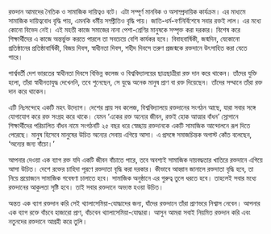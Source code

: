 রক্তদান আমাদের নৈতিক ও সামাজিক দায়িত্বও বটে। এটা সম্পূর্ণ মানবিক ও অসাম্প্রদায়িক কার্যক্রম। এর মাধ্যমে সামাজিক দায়িত্ববোধ বৃদ্ধি পায়, এমনকি ধর্মীয় সম্প্রীতিও বৃদ্ধি পায়। জাতি-ধর্ম-বর্ণনির্বিশেষে সবার রক্তই লাল। এর মধ্যে কোনো বিভেদ নেই। এই মহতী কাজে সমাজের নানা পেশা-শ্রেণির মানুষকে সম্পৃক্ত করা দরকার। বিশেষ করে শিক্ষার্থীদের এ কাজে অন্তর্ভুক্ত করতে পারলে তা সবচেয়ে বেশি কার্যকর হবে। বিবাহবার্ষিকী, জন্মদিন, যেকোনো প্রতিষ্ঠানের প্রতিষ্ঠাবার্ষিকী, বিজয় দিবস, স্বাধীনতা দিবস, শহীদ দিবসে তরুণ প্রজন্মকে রক্তদানে উৎসাহিত করা যেতে পারে।

পার্শ্ববর্তী দেশ ভারতের স্বাধীনতা দিবসে বিভিন্ন কলেজ ও বিশ্ববিদ্যালয়ের ছাত্রছাত্রীরা রক্ত দান করে থাকেন। তাঁদের যুক্তি হলো, তাঁরা স্বাধীনতাযুদ্ধ দেখেননি, তবে শুনেছেন, সে যুদ্ধে অনেক মানুষ প্রাণ বা রক্ত দিয়েছেন। তাঁদের সম্মানে তাঁরা রক্ত দান করে থাকেন।

এটি নিঃসন্দেহে একটি মহৎ উদ্যোগ। দেশের প্রায় সব কলেজ, বিশ্ববিদ্যালয়ে রক্তদানের সংগঠন আছে, যারা সবার সঙ্গে যোগাযোগ করে রক্ত সংগ্রহ করে থাকে। যেমন ‘একের রক্ত অন্যের জীবন, রক্তই হোক আত্মার বাঁধন’ স্লোগানে শিক্ষার্থীদের পরিচালিত বাঁধন নামে সংগঠনটি ২৫ বছর ধরে স্বেচ্ছায় রক্তদানকে একটি সামাজিক আন্দোলনে রূপ দিতে পেরেছে। মানুষ হিসেবে মানুষের উচিত অন্যের সেবায় এগিয়ে আসা। এ প্রসঙ্গে সমাজচিন্তক অগাস্ট কোঁত বলেছেন, ‘অন্যের জন্য বাঁচো।’

আপনার দেওয়া এক ব্যাগ রক্ত যদি একটি জীবন বাঁচাতে পারে, তবে অবশ্যই সামাজিক দায়বদ্ধতার খাতিরে রক্তদানে এগিয়ে আসা উচিত। দেশে রক্তের চাহিদা পূরণে রক্তদাতা বৃদ্ধি করা দরকার। কীভাবে আহ্বান জানালে রক্তদাতা বৃদ্ধি হবে, তা নিয়ে প্রয়োজনে সামাজিক গবেষণা চালাতে হবে। সামাজিক অনুষ্ঠানে এর গুরুত্ব তুলে ধরতে হবে। তাহলেই সবার মধ্যে রক্তদানের আকুলতা সৃষ্টি হবে। তাই সবার রক্তদানে অভ্যস্ত হওয়া উচিত।

অন্তত এক ব্যাগ রক্তদান করি সেই থ্যালাসেমিয়া-যোদ্ধাদের জন্য, যাঁদের রক্তদানে তাঁরা প্রাণভরে নিশ্বাস নেবেন। আপনার এক ব্যাগ রক্তে বাঁচবে হাজারো প্রাণ, বাঁচবেন থ্যালাসেমিয়া-যোদ্ধারা। আসুন আমরা সবাই নিয়মিত রক্তদান করি এবং নতুনদের রক্তদানে আগ্রহী করে তুলি।
